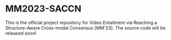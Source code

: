 # MM2023-SACCN
This is the official project repository for Video Entailment via Reaching a Structure-Aware Cross-modal Consensus [MM'23].
The source code will be released soon!
